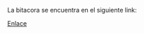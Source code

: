 La bitacora se encuentra en el siguiente link:  

<a href="https://docs.google.com/document/d/1Be3I0pGN9gvSHLuRG1umYPDE-W3kygpY_I9NaJlwd6A/edit?usp=sharing">Enlace</a>
